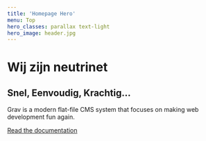 ```yaml
---
title: 'Homepage Hero'
menu: Top
hero_classes: parallax text-light
hero_image: header.jpg
---
```


# Wij zijn neutrinet
## Snel, Eenvoudig, Krachtig…

Grav is a modern flat-file CMS system that focuses on making web development fun again.

[Read the documentation](https://learn.getgrav.org?classes=btn,btn-primary,btn-lg&target=_blank)





